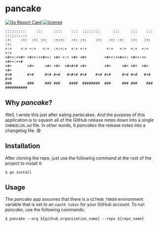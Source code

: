 # pancake

[![Go Report Card](https://goreportcard.com/badge/github.com/andrewlader/pancake)](https://goreportcard.com/report/github.com/andrewlader/pancake)
[![license](https://img.shields.io/github/license/mashape/apistatus.svg)](https://github.com/AndrewLader/pancake/blob/master/LICENSE)

```
:::::::::     :::     ::::    :::  ::::::::      :::     :::    ::: :::::::::: 
:+:    :+:  :+: :+:   :+:+:   :+: :+:    :+:   :+: :+:   :+:   :+:  :+:        
+:+    +:+ +:+   +:+  :+:+:+  +:+ +:+         +:+   +:+  +:+  +:+   +:+        
+#++:++#+ +#++:++#++: +#+ +:+ +#+ +#+        +#++:++#++: +#++:++    +#++:++#   
+#+       +#+     +#+ +#+  +#+#+# +#+        +#+     +#+ +#+  +#+   +#+        
#+#       #+#     #+# #+#   #+#+# #+#    #+# #+#     #+# #+#   #+#  #+#        
###       ###     ### ###    ####  ########  ###     ### ###    ### ########## 
```

## Why _**pancake**_?
Well, I wrote this just after eating pankcakes. _And_ the purpose of this application is to squash all of the GitHub release notes down into a single `CHANGELOG.md` file. In other words, it _pancakes_ the release notes into a changelog file. :smile:

## Installation
After cloning the repo, just use the following command at the root of the project to install it:
```
$ go install
```

## Usage
The _pancake_ app assumes that there is a `GITHUB_TOKEN` environment variable that is set to an `oauth token` for your GitHub account. To run _pancake_, use the following commands:
```
$ pancake --org ${github_organization_name} --repo ${repo_name}
```
